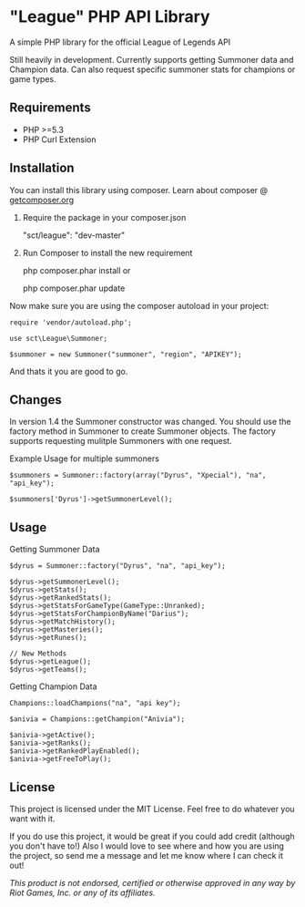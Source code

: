 "League" PHP API Library
======

A simple PHP library for the official League of Legends API

Still heavily in development. Currently supports getting Summoner data and Champion data. Can also request specific summoner stats for champions or game types.

Requirements
---------
* PHP >=5.3
* PHP Curl Extension

Installation
---------
You can install this library using composer. Learn about composer @ [getcomposer.org](http://getcomposer.org/)

1) Require the package in your composer.json

    "sct/league": "dev-master"

2) Run Composer to install the new requirement

    php composer.phar install
or

    php composer.phar update

Now make sure you are using the composer autoload in your project:

    require 'vendor/autoload.php';

    use sct\League\Summoner;

    $summoner = new Summoner("summoner", "region", "APIKEY");

And thats it you are good to go.

Changes
---------

In version 1.4 the Summoner constructor was changed. You should use the factory method in Summoner to create Summoner objects. The factory supports requesting mulitple Summoners with one request.

Example Usage for multiple summoners

    $summoners = Summoner::factory(array("Dyrus", "Xpecial"), "na", "api_key");

    $summoners['Dyrus']->getSummonerLevel();

Usage
---------

Getting Summoner Data

    $dyrus = Summoner::factory("Dyrus", "na", "api_key");

    $dyrus->getSummonerLevel();
    $dyrus->getStats();
    $dyrus->getRankedStats();
    $dyrus->getStatsForGameType(GameType::Unranked);
    $dyrus->getStatsForChampionByName("Darius");
    $dyrus->getMatchHistory();
    $dyrus->getMasteries();
    $dyrus->getRunes();

    // New Methods
    $dyrus->getLeague();
    $dyrus->getTeams();

Getting Champion Data

    Champions::loadChampions("na", "api key");

    $anivia = Champions::getChampion("Anivia");

    $anivia->getActive();
    $anivia->getRanks();
    $anivia->getRankedPlayEnabled();
    $anivia->getFreeToPlay();


License
---------
This project is licensed under the MIT License. Feel free to do whatever you want with it.

If you do use this project, it would be great if you could add credit (although you don't have to!) Also I would love to see where and how you are using the project, so send me a message and let me know where I can check it out!

*This product is not endorsed, certified or otherwise approved in any way by Riot Games, Inc. or any of its affiliates.*